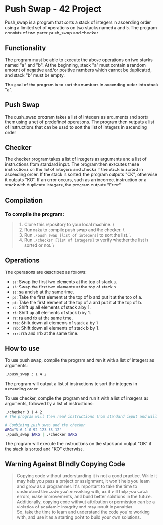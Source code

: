 Push Swap - 42 Project
======================

Push\_swap is a program that sorts a stack of integers in ascending order using a limited set of operations on two stacks named `a` and `b`. The program consists of two parts: push\_swap and checker.

Functionality
-------------

The program must be able to execute the above operations on two stacks named "a" and "b". At the beginning, stack "a" must contain a random amount of negative and/or positive numbers which cannot be duplicated, and stack "b" must be empty.

The goal of the program is to sort the numbers in ascending order into stack "a".

Push Swap
----------

The push\_swap program takes a list of integers as arguments and sorts them using a set of predefined operations. The program then outputs a list of instructions that can be used to sort the list of integers in ascending order.

Checker
-------

The checker program takes a list of integers as arguments and a list of instructions from standard input. The program then executes these instructions on the list of integers and checks if the stack is sorted in ascending order. If the stack is sorted, the program outputs "OK", otherwise it outputs "KO". If an error occurs, such as an incorrect instruction or a stack with duplicate integers, the program outputs "Error".

Compilation
-----------
### To compile the program:

>1.  Clone this repository to your local machine. \
>2.  Run `make` to compile push swap and the checker. \
>3.  Run `./push_swap [list of integers]` to sort the list. \
>4.  Run `./checker [list of integers]` to verify whether the list is sorted or not. \

Operations
----------

The operations are described as follows:

*   `sa`: Swap the first two elements at the top of stack a.
*   `sb`: Swap the first two elements at the top of stack b.
*   `ss`: sa and sb at the same time.
*   `pa`: Take the first element at the top of b and put it at the top of a.
*   `pb`: Take the first element at the top of a and put it at the top of b.
*   `ra`: Shift up all elements of stack a by 1.
*   `rb`: Shift up all elements of stack b by 1.
*   `rr`: ra and rb at the same time.
*   `rra`: Shift down all elements of stack a by 1.
*   `rrb`: Shift down all elements of stack b by 1.
*   `rrr`: rra and rrb at the same time.

How to use
----------

To use push swap, compile the program and run it with a list of integers as arguments:
```bash
./push_swap 3 1 4 2
```
The program will output a list of instructions to sort the integers in ascending order.

To use checker, compile the program and run it with a list of integers as arguments, followed by a list of instructions:

```bash
./checker 3 1 4 2
# The program will then read instructions from standard input and will execute the commands
```

```bash
# Combining push swap and the checker
ARG="3 6 1 0 92 123 53 12"
./push_swap $ARG | ./checker $ARG
```
The program will execute the instructions on the stack and output "OK" if the stack is sorted and "KO" otherwise.

## Warning Against Blindly Copying Code
> Copying code without understanding it is not a good practice. While it may help you pass a project or assignment, 
it won't help you learn and grow as a programmer. It's important to take the time to understand the code you're working 
with, as it will help you catch errors, make improvements, and build better solutions in the future. Additionally, copying 
code without attribution or permission can be a violation of academic integrity and may result in penalties. \
So, take the time to learn and understand the code you're working with, and use it as a starting point to build your own solutions.
